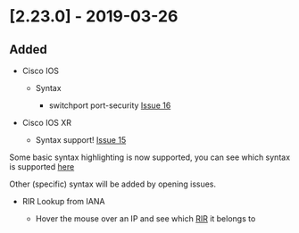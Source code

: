 # [2.23.0] - 2019-03-26

## Added

- Cisco IOS

    - Syntax

        - switchport port-security [Issue 16](https://github.com/heyglen/network_tech/issues/16)

- Cisco IOS XR

    - Syntax support! [Issue 15](https://github.com/heyglen/network_tech/issues/15)

Some basic syntax highlighting is now supported, you can see which syntax is supported [here](https://github.com/heyglen/network_tech/blob/master/tests/syntax_test_cisco_ios_xr.cisco-ios-xr)

Other (specific) syntax will be added by opening issues.


- RIR Lookup from IANA

    - Hover the mouse over an IP and see which [RIR](https://www.iana.org/numbers) it belongs to
